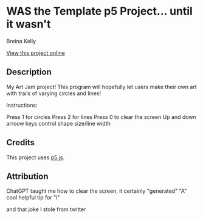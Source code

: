 # WAS the Template p5 Project... until it wasn't

Breina Kelly

[View this project online](URL_FOR_THE_RUNNING_PROJECT)

## Description

My Art Jam project! This program will hopefully let users make their own art with trails of varying circles and lines!

Instructions:

Press 1 for circles
Press 2 for lines
Press 0 to clear the screen
Up and down arroow keys control shape size/line width

## Credits

This project uses [p5.js](https://p5js.org).

## Attribution

ChatGPT taught me how to clear the screen, it certainly "generated" "A" cool helpful tip for "I"

and that joke I stole from twitter 
